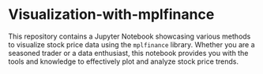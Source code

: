 # Visualization-with-mplfinance
This repository contains a Jupyter Notebook showcasing various methods to visualize stock price data using the `mplfinance` library. Whether you are a seasoned trader or a data enthusiast, this notebook provides you with the tools and knowledge to effectively plot and analyze stock price trends.
